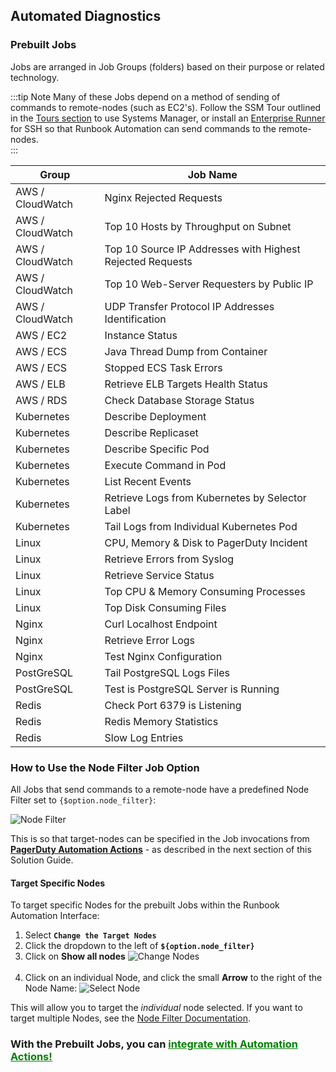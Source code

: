 ## Automated Diagnostics
### Prebuilt Jobs

Jobs are arranged in Job Groups (folders) based on their purpose or related technology.

:::tip Note
Many of these Jobs depend on a method of sending of commands to remote-nodes (such as EC2's). 
Follow the SSM Tour outlined in the [Tours section](/learning/solutions/automated-diagnostics/tours) to use Systems Manager, or install an [Enterprise Runner](/administration/runner/) for SSH so that Runbook Automation can send commands to the remote-nodes.  
:::

Group|Job Name
----|--------
AWS / CloudWatch|Nginx Rejected Requests
AWS / CloudWatch|Top 10 Hosts by Throughput on Subnet
AWS / CloudWatch|Top 10 Source IP Addresses with Highest Rejected Requests
AWS / CloudWatch|Top 10 Web-Server Requesters by Public IP
AWS / CloudWatch|UDP Transfer Protocol IP Addresses Identification
AWS / EC2|Instance Status
AWS / ECS|Java Thread Dump from Container
AWS / ECS|Stopped ECS Task Errors
AWS / ELB|Retrieve ELB Targets Health Status
AWS / RDS|Check Database Storage Status
Kubernetes|Describe Deployment
Kubernetes|Describe Replicaset
Kubernetes|Describe Specific Pod
Kubernetes|Execute Command in Pod
Kubernetes|List Recent Events
Kubernetes|Retrieve Logs from Kubernetes by Selector Label
Kubernetes|Tail Logs from Individual Kubernetes Pod
Linux|CPU, Memory & Disk to PagerDuty Incident
Linux|Retrieve Errors from Syslog
Linux|Retrieve Service Status
Linux|Top CPU & Memory Consuming Processes
Linux|Top Disk Consuming Files
Nginx|Curl Localhost Endpoint
Nginx|Retrieve Error Logs
Nginx|Test Nginx Configuration
PostGreSQL|Tail PostgreSQL Logs Files
PostGreSQL|Test is PostgreSQL Server is Running
Redis|Check Port 6379 is Listening
Redis|Redis Memory Statistics
Redis|Slow Log Entries

### How to Use the Node Filter Job Option
All Jobs that send commands to a remote-node have a predefined Node Filter set to `{$option.node_filter}`:

![Node Filter](/assets/img/solutions-auto-diag-node-filter.png)<br>

This is so that target-nodes can be specified in the Job invocations from [**PagerDuty Automation Actions**](https://www.pagerduty.com/platform/automation/actions/) - as described in the next section of this Solution Guide.

#### Target Specific Nodes
To target specific Nodes for the prebuilt Jobs within the Runbook Automation Interface:

1. Select **`Change the Target Nodes`**
2. Click the dropdown to the left of **`${option.node_filter}`**
3. Click on **Show all nodes**
![Change Nodes](/assets/img/solutions-auto-diag-change-nodes.png)<br><br>
4. Click on an individual Node, and click the small **Arrow** to the right of the Node Name:
![Select Node](/assets/img/solutions-auto-diag-select-node.png)<br>

This will allow you to target the _individual_ node selected.  If you want to target multiple Nodes, see the [Node Filter Documentation](/manual/11-node-filters).

### **With the Prebuilt Jobs, you can [<span style="color:green"><ins>integrate with Automation Actions!</ins></span>](/learning/solutions/automated-diagnostics/automation-actions.html)**